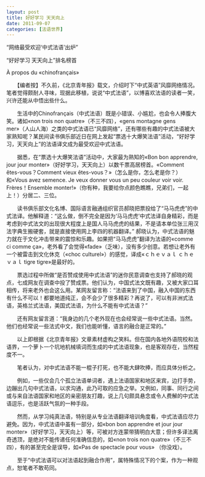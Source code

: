 ```yaml
---
layout: post
title: 好好学习 天天向上
date: 2011-09-07
categories: [法语世界]  
---
```


“网络最受欢迎‘中式法语’出炉”

“好好学习 天天向上”排名榜首

À propos du «chinofrançais»

　　【编者按】不久前，《北京青年报》载文，介绍时下“中式英语”风靡网络情况。笔者觉得颇耐人寻味，现据此移植，说说“中式法语”，以博喜欢法语的读者一笑，兴许还能从中悟出些什么。

　　生活中的Chinofrançais（中式法语）既是小错误、小尴尬，也会令人捧腹大笑。诸如«non trois non quatre»（不三不四），«gens montagne gens mer»（人山人海）之类的中式法语已“风靡网络”，还有哪些有趣的中式法语被大家熟知呢？某民间读书俱乐部近日在网上发起“票选十大爆笑法语”活动，“好好学习，天天向上”的法语译文成为最受欢迎中式法语。

　　据悉，在“票选十大爆笑法语”活动中，大家最为熟知的«Bon bon apprendre, jour jour monter»（好好学习，天天向上）以数千票高居榜首。«Comment êtes-vous？Comment vieux êtes-vous？»（怎么是你，怎么老是你？）和«Vous avez semence. Je veux donner vous un peu couleur voir voir. Frères！Ensemble monter!»（你有种，我要给你点颜色瞧瞧，兄弟们，一起上！）分居二、三位。

　　读书俱乐部文化名博、国际语言融通组织官员郝晓把票投给了“马马虎虎”的中式法译。他解释道：“这么做，倒不完全是因为‘马马虎虎’中式法译自身精彩，而是考虑到中式法文的出现很大程度上是国人马马虎虎的结果，不是请本单位张三用汉法字典生搬硬套，就是直接使用网上李四的机器翻译。” 郝晓认为，中式法语的魅力就在于文化冲击带来的震惊和乐趣。如果把“马马虎虎”翻译为法语的«comme ci comme ça»，老外看了会觉得«fade»（乏味），没有多少创意。若想让老外有一个被雷击到文化休克（«choc culturel»）的感觉，译成«ｃｈｅｖａｌ ｃｈｅｖａｌ tigre tigre»是最好的。

　　票选过程中所做“是否赞成使用中式法语”的迷你民意调查也支持了郝晓的观点，七成网友在调查中投了赞成票。他们认为，中国式法文既有趣，又被大家口耳相传，将来老外也会这么用。某网友留言称：“法语来到了中国，融入中国的东西有什么不可以！都要地道纯正，会不会少了很多精彩？再说了，可以有非洲式法语，英格兰式法语，美国式法语，为什么不能有中式法语？”

　　还有网友留言道：“我身边的几个老外现在也会经常说一些中式法语。当然。他们也经常说一些法式中文，我们也能听懂，语言的融合是正常的。”

　　以上即根据《北京青年报》文章素材虚构之笑料。但在国内各地外语院校和法语界，一个萝卜一个坑地机械填词而生成的中式法语现象，也是客观存在，当然程度不一。

　　笔者认为，对中式法语不能一棍子打死，也不能大肆吹捧，而应具体分析之。

　　例如，一些仅会几个孤立法语单词者，遇上法语国家和地区来宾，边打手势，边蹦出几句中式法语，以求沟通，此乃可取的应急之举。又例如，同事、同行之间或与来自法语国家和地区的亲密朋友打趣，说上几句颇具悬念或令人费解的中式法语逗乐，也是活跃气氛的一种手段。

　　然而，从学习纯真法语，特别是从专业法语翻译培训角度看，中式法语应尽力避免。因为，中式法语中虽有一部分，如«bon bon apprendre et jour jour monter»（好好学习，天天向上）等，可被对方连蒙带猜明白大意；但许多译法离奇透顶，是绝对不能传递任何准确信息的，如«non trois non quatre»（不三不四），有的甚至完全是误导，如«Pas de spectacle pour vous» （你没戏）。

　　至于“中式法语可以对法语起到融合作用”，属特殊情况下的个案，作为一种观点，恕笔者不敢苟同。
